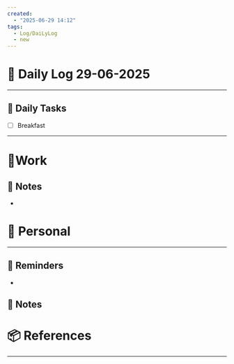 ```yaml
---
created:
  - "2025-06-29 14:12"
tags:
  - Log/DaiLyLog
  - new
---
```


# 📅 Daily Log  29-06-2025

---

## 🔷 Daily Tasks

- [ ] Breakfast

---

# 💼Work

## 🚀 Notes

-

# 👑 Personal

---

## 📕 Reminders

-

## 💬 Notes

# 📦 References

---
